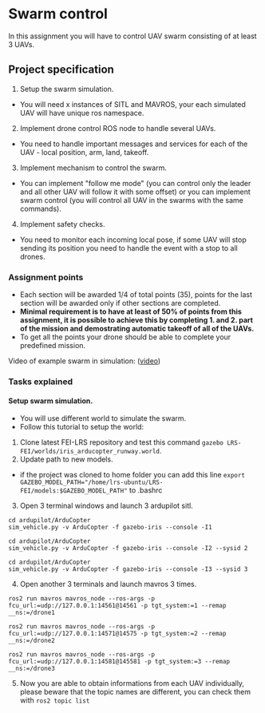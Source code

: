 # Swarm control
In this assignment you will have to control UAV swarm consisting of at least 3 UAVs.

## Project specification
1. Setup the swarm simulation.
- You will need x instances of SITL and MAVROS, your each simulated UAV will have unique ros namespace. 

2. Implement drone control ROS node to handle several UAVs. 
- You need to handle important messages and services for each of the UAV - local position, arm, land, takeoff. 

3. Implement mechanism to control the swarm.
- You can implement "follow me mode" (you can control only the leader and all other UAV will follow it with some offset) or you can implement swarm control (you will control all UAV in the swarms with the same commands).

4. Implement safety checks. 
- You need to monitor each incoming local pose, if some UAV will stop sending its position you need to handle the event with a stop to all drones.

 
### **Assignment points**
- Each section will be awarded 1/4 of total points (35), points for the last section will be awarded only if other sections are completed.
- **Minimal requirement is to have at least of 50% of points from this assignment, it is possible to achieve this by completing 1. and 2. part of the mission and demostrating automatic takeoff of all of the UAVs.**
- To get all the points your drone should be able to complete your predefined mission.

Video of example swarm in simulation:   ([video](../resources/swarm.mp4))

### Tasks explained

#### Setup swarm simulation.
- You will use different world to simulate the swarm.
- Follow this tutorial to setup the world:

1. Clone latest FEI-LRS repository and test this command `gazebo LRS-FEI/worlds/iris_arducopter_runway.world`.
2. Update path to new models. 
- if the project was cloned to home folder you can add this line `export GAZEBO_MODEL_PATH="/home/lrs-ubuntu/LRS-FEI/models:$GAZEBO_MODEL_PATH"` to .bashrc
3. Open 3 terminal windows and launch 3 ardupilot sitl.
```
cd ardupilot/ArduCopter
sim_vehicle.py -v ArduCopter -f gazebo-iris --console -I1
```
```
cd ardupilot/ArduCopter
sim_vehicle.py -v ArduCopter -f gazebo-iris --console -I2 --sysid 2
```
```
cd ardupilot/ArduCopter
sim_vehicle.py -v ArduCopter -f gazebo-iris --console -I3 --sysid 3
```
4. Open another 3 terminals and launch mavros 3 times.

```
ros2 run mavros mavros_node --ros-args -p fcu_url:=udp://127.0.0.1:14561@14561 -p tgt_system:=1 --remap __ns:=/drone1
```
```
ros2 run mavros mavros_node --ros-args -p fcu_url:=udp://127.0.0.1:14571@14575 -p tgt_system:=2 --remap __ns:=/drone2
```
```
ros2 run mavros mavros_node --ros-args -p fcu_url:=udp://127.0.0.1:14581@145581 -p tgt_system:=3 --remap __ns:=/drone3
```
5. Now you are able to obtain informations from each UAV individually, please beware that the topic names are different, you can check them with `ros2 topic list`
